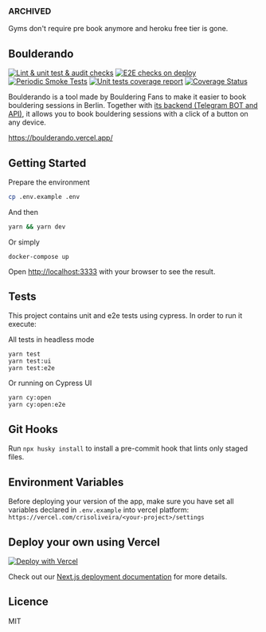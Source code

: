 ### ARCHIVED

Gyms don't require pre book anymore and heroku free tier is gone.

## Boulderando

[![Lint & unit test & audit checks](https://github.com/cristianoliveira/boulderando/actions/workflows/on-push.yml/badge.svg)](https://github.com/cristianoliveira/boulderando/actions/workflows/on-push.yml)
[![E2E checks on deploy](https://github.com/cristianoliveira/boulderando/actions/workflows/on-deploy.yml/badge.svg)](https://github.com/cristianoliveira/boulderando/actions/workflows/on-deploy.yml)
[![Periodic Smoke Tests](https://github.com/cristianoliveira/boulderando/actions/workflows/on-schedule-smoke-tests.yml/badge.svg)](https://github.com/cristianoliveira/boulderando/actions/workflows/on-schedule-smoke-tests.yml)
[![Unit tests coverage report](https://github.com/cristianoliveira/boulderando/actions/workflows/on-pull_request-coverage.yml/badge.svg)](https://github.com/cristianoliveira/boulderando/actions/workflows/on-pull_request-coverage.yml)
[![Coverage Status](https://coveralls.io/repos/github/cristianoliveira/boulderando/badge.svg?branch=main)](https://coveralls.io/github/cristianoliveira/boulderando?branch=main)

Boulderando is a tool made by Bouldering Fans to make it easier to book bouldering sessions in Berlin.
Together with [its backend (Telegram BOT and API)](https://github.com/juanibiapina/boulderando_bot), it allows you to book bouldering sessions with a click of a button on any device.

https://boulderando.vercel.app/

## Getting Started

Prepare the environment
```bash
cp .env.example .env
```

And then
```bash
yarn && yarn dev
```
Or simply
```
docker-compose up
```

Open [http://localhost:3333](http://localhost:3333) with your browser to see the result.

## Tests

This project contains unit and e2e tests using cypress. In order to run it execute:

All tests in headless mode
```
yarn test
yarn test:ui
yarn test:e2e
```

Or running on Cypress UI

```
yarn cy:open
yarn cy:open:e2e
```

## Git Hooks

Run `npx husky install` to install a pre-commit hook that lints only staged files.

## Environment Variables

Before deploying your version of the app, make sure you have set all variables declared in `.env.example` into vercel platform: `https://vercel.com/crisoliveira/<your-project>/settings`

## Deploy your own using Vercel

[![Deploy with Vercel](https://vercel.com/button)](https://vercel.com/new/clone?repository-url=https%3A%2F%2Fgithub.com%2Fcristianoliveira%2Fboulderando&env=NEXT_PUBLIC_API_URL&project-name=my-boulderando)

Check out our [Next.js deployment documentation](https://nextjs.org/docs/deployment) for more details.

## Licence

MIT
